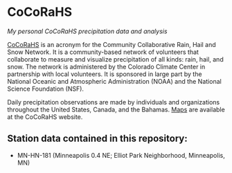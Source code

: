 # CoCoRaHS

*My personal CoCoRaHS precipitation data and analysis*

[CoCoRaHS](https://cocorahs.org/) is an acronym for the Community Collaborative Rain, 
Hail and Snow Network. It is a community-based network of volunteers that collaborate
to measure and visualize precipitation of all kinds: rain, hail, and snow. The network
is administered by the Colorado Climate Center in partnership with local volunteers. 
It is sponsored in large part by the National Oceanic and Atmospheric Administration
(NOAA) and the National Science Foundation (NSF).

Daily precipitation observations are made by individuals and organizations throughout
the United States, Canada, and the Bahamas. [Maps](https://cocorahs.org/Maps/) are
available at the CoCoRaHS website.

## Station data contained in this repository:

* MN-HN-181 (Minneapolis 0.4 NE; Elliot Park Neighborhood, Minneapolis, MN)
